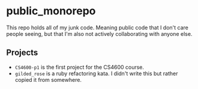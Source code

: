 # public_monorepo

This repo holds all of my junk code. Meaning public code that I don't care
people seeing, but that I'm also not actively collaborating with anyone else.

## Projects

- `CS4600-p1` is the first project for the CS4600 course.
- `gilded_rose` is a ruby refactoring kata. I didn't write this but rather
    copied it from somewhere.
